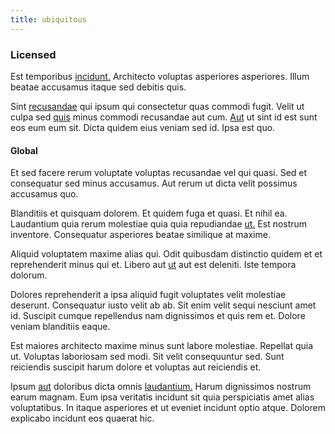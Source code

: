 ```yaml
---
title: ubiquitous
---
```


### Licensed

Est temporibus [incidunt.](/dolore/nemo/extended_manager_gold.md) Architecto voluptas asperiores asperiores. Illum beatae accusamus itaque sed debitis quis.

Sint [recusandae](/earum/quo/dolorem/ergonomic_wooden_cheese_oklahoma.md) qui ipsum qui consectetur quas commodi fugit. Velit ut culpa sed [quis](/facere/temporibus/adipisci/credit_card_account.md) minus commodi recusandae aut cum. [Aut](/earum/quia/sdd_arkansas_solid_state.md) ut sint id est sunt eos eum eum sit. Dicta quidem eius veniam sed id. Ipsa est quo.

#### Global

Et sed facere rerum voluptate voluptas recusandae vel qui quasi. Sed et consequatur sed minus accusamus. Aut rerum ut dicta velit possimus accusamus quo.

Blanditiis et quisquam dolorem. Et quidem fuga et quasi. Et nihil ea. Laudantium quia rerum molestiae quia quia repudiandae [ut.](/eos/est/multi_tasking_engage_communications.md) Est nostrum inventore. Consequatur asperiores beatae similique at maxime.

Aliquid voluptatem maxime alias qui. Odit quibusdam distinctio quidem et et reprehenderit minus qui et. Libero aut [ut](/facere/temporibus/savings_account.md) aut est deleniti. Iste tempora dolorum.

Dolores reprehenderit a ipsa aliquid fugit voluptates velit molestiae deserunt. Consequatur iusto velit ab ab. Sit enim velit sequi nesciunt amet id. Suscipit cumque repellendus nam dignissimos et quis rem et. Dolore veniam blanditiis eaque.

Est maiores architecto maxime minus sunt labore molestiae. Repellat quia ut. Voluptas laboriosam sed modi. Sit velit consequuntur sed. Sunt reiciendis suscipit harum dolore et voluptas aut reiciendis et.

Ipsum [aut](/earum/quo/dolorem/assurance_blue_archive.md) doloribus dicta omnis [laudantium.](/facere/temporibus/consequatur/qui/path_crossroad_refined_soft_table.md) Harum dignissimos nostrum earum magnam. Eum ipsa veritatis incidunt sit quia perspiciatis amet alias voluptatibus. In itaque asperiores et ut eveniet incidunt optio atque. Dolorem explicabo incidunt eos quaerat hic.

